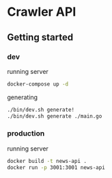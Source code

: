 # Crawler API

## Getting started

### dev

running server
```bash
docker-compose up -d
```

generating
```bash
./bin/dev.sh generate!
./bin/dev.sh generate ./main.go
```

### production

running server
```bash
docker build -t news-api .
docker run -p 3001:3001 news-api
```
